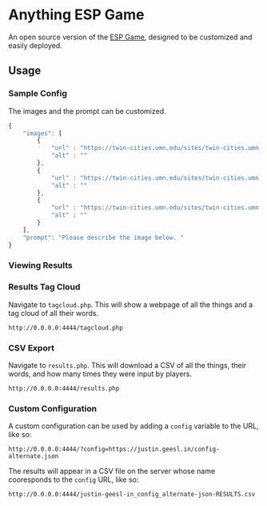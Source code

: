 # Anything ESP Game

An open source version of the [ESP Game](https://en.wikipedia.org/wiki/ESP_game), designed to be customized and easily deployed.

## Usage

### Sample Config
The images and the prompt can be customized.

```js
{
    "images": [
        {
            "url" : "https://twin-cities.umn.edu/sites/twin-cities.umn.edu/files/fashion_6.jpg",
            "alt" : ""
        },
        {
            "url" : "https://twin-cities.umn.edu/sites/twin-cities.umn.edu/files/fashion_5.jpg",
            "alt" : ""
        },
        {
            "url" : "https://twin-cities.umn.edu/sites/twin-cities.umn.edu/files/fashion_4.jpg",
            "alt" : ""
        }
    ],
    "prompt": "Please describe the image below. "
}
```

### Viewing Results

### Results Tag Cloud
Navigate to `tagcloud.php`. This will show a webpage of all the things and a tag cloud of all their words.
```
http://0.0.0.0:4444/tagcloud.php
```

### CSV Export
Navigate to `results.php`. This will download a CSV of all the things, their words, and how many times they were input by players.
```
http://0.0.0.0:4444/results.php
```

### Custom Configuration
A custom configuration can be used by adding a `config` variable to the URL, like so:

```
http://0.0.0.0:4444/?config=https://justin.geesl.in/config-alternate.json
```

The results will appear in a CSV file on the server whose name cooresponds to the `config` URL, like so:
```
http://0.0.0.0:4444/justin-geesl-in_config_alternate-json-RESULTS.csv
```
